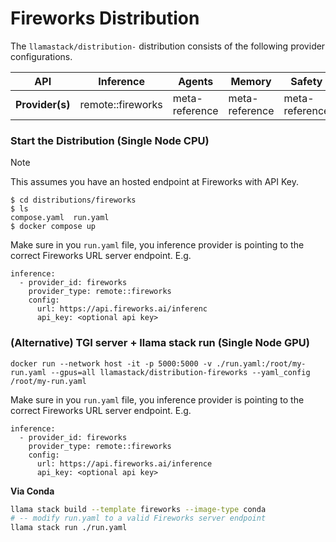 # Fireworks Distribution

The `llamastack/distribution-` distribution consists of the following provider configurations.


| **API**         	| **Inference** 	| **Agents**     	| **Memory**                                       	| **Safety**     	| **Telemetry**  	|
|-----------------	|---------------	|----------------	|--------------------------------------------------	|----------------	|----------------	|
| **Provider(s)** 	| remote::fireworks   	| meta-reference 	| meta-reference 	| meta-reference 	| meta-reference 	|


### Start the Distribution (Single Node CPU)

> [!NOTE]
> This assumes you have an hosted endpoint at Fireworks with API Key.

```
$ cd distributions/fireworks
$ ls
compose.yaml  run.yaml
$ docker compose up
```

Make sure in you `run.yaml` file, you inference provider is pointing to the correct Fireworks URL server endpoint. E.g.
```
inference:
  - provider_id: fireworks
    provider_type: remote::fireworks
    config:
      url: https://api.fireworks.ai/inferenc
      api_key: <optional api key>
```

### (Alternative) TGI server + llama stack run (Single Node GPU)

```
docker run --network host -it -p 5000:5000 -v ./run.yaml:/root/my-run.yaml --gpus=all llamastack/distribution-fireworks --yaml_config /root/my-run.yaml
```

Make sure in you `run.yaml` file, you inference provider is pointing to the correct Fireworks URL server endpoint. E.g.
```
inference:
  - provider_id: fireworks
    provider_type: remote::fireworks
    config:
      url: https://api.fireworks.ai/inference
      api_key: <optional api key>
```

**Via Conda**

```bash
llama stack build --template fireworks --image-type conda
# -- modify run.yaml to a valid Fireworks server endpoint
llama stack run ./run.yaml
```
